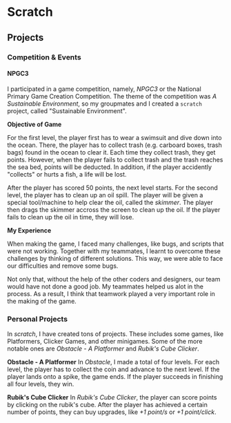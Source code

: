 # Scratch
## Projects
### Competition & Events
#### NPGC3
I participated in a game competition, namely, *NPGC3* or the National Primary Game Creation Competition.
The theme of the competition was *A Sustainable Environment*, so my groupmates and I created a `scratch` project, called "Sustainable Environment".

**Objective of Game**

For the first level, the player first has to wear a swimsuit and dive down into the ocean. There, the player has to collect trash (e.g. carboard boxes, trash bags) found in the ocean to clear it. Each time they collect trash, they get points. However, when the player fails to collect trash and the trash reaches the sea bed, points will be deducted. In addition, if the player accidently "collects" or hurts a fish, a life will be lost.

After the player has scored 50 points, the next level starts. For the second level, the player has to clean up an oil spill. The player will be given a special tool/machine to help clear the oil, called the *skimmer*. The player then drags the skimmer accross the screen to clean up the oil. If the player fails to clean up the oil in time, they will lose.

**My Experience**

When making the game, I faced many challenges, like bugs, and scripts that were not working. Together with my teammates, I learnt to overcome these challenges by thinking of different solutions. This way, we were able to face our difficulties and remove some bugs.

Not only that, without the help of the other coders and designers, our team would have not done a good job. My teammates helped us alot in the process. As a result, I think that teamwork played a very important role in the making of the game.

### Personal Projects
In *scratch*, I have created tons of projects. These includes some games, like Platformers, Clicker Games, and other minigames. Some of the more notable ones are *Obstacle - A Platformer* and *Rubik's Cube Clicker*.

**Obstacle - A Platformer**
In *Obstacle*, I made a total of four levels. For each level, the player has to collect the coin and advance to the next level. If the player lands onto a spike, the game ends. If the player succeeds in finishing all four levels, they win.

**Rubik's Cube Clicker**
In *Rubik's Cube Clicker*, the player can score points by clicking on the rubik's cube. After the player has achieved a certain number of points, they can buy upgrades, like *+1 point/s* or *+1 point/click*.
